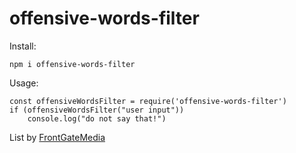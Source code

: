 # offensive-words-filter

Install:

```
npm i offensive-words-filter
```

Usage:

```
const offensiveWordsFilter = require('offensive-words-filter')
if (offensiveWordsFilter("user input"))
	console.log("do not say that!")
```

List by [FrontGateMedia](https://www.frontgatemedia.com/a-list-of-723-bad-words-to-blacklist-and-how-to-use-facebooks-moderation-tool/)
